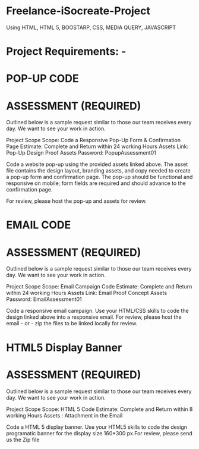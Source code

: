 # Freelance-iSocreate-Project
Using HTML, HTML 5,  BOOSTARP, CSS, MEDIA QUERY, JAVASCRIPT

# Project Requirements: - 

# POP-UP CODE
# ASSESSMENT (REQUIRED)

Outlined below is a sample request similar to those our team receives every day. We want to see your work in action. 

Project Scope
Scope: Code a Responsive Pop-Up Form & Confirmation Page
Estimate: Complete and Return within 24  working Hours
Assets Link: Pop-Up Design Proof
Assets Password: PopupAssessment01

Code a website pop-up using the provided assets linked above. The asset file contains the design layout, branding assets, and copy needed to create a pop-up form and confirmation page. The pop-up should be functional and responsive on mobile; form fields are required and should advance to the confirmation page.

For review, please host the pop-up and assets for review.


# EMAIL CODE
# ASSESSMENT (REQUIRED)


Outlined below is a sample request similar to those our team receives every day. We want to see your work in action. 

Project Scope
Scope: Email Campaign Code 
Estimate: Complete and Return within 24 working Hours
Assets Link: Email Proof Concept 
Assets Password: EmailAssessment01


Code a responsive email campaign. Use your HTML/CSS skills to code the design linked above into a responsive email. For review, please host the email - or - zip the files to be linked locally for review.


# HTML5 Display Banner
# ASSESSMENT (REQUIRED)


Outlined below is a sample request similar to those our team receives every day. We want to see your work in action. 

Project Scope
Scope: HTML 5 Code 
Estimate: Complete and Return within 8 working Hours
Assets : Attachment in the Email



Code a HTML 5 display banner. Use your HTML5 skills to code the design programatic banner for the display size 160*300 px.For review, please send us the Zip file


